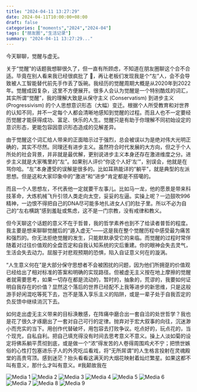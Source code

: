 ```yaml
---
title: "2024-04-11 13:27:29"
date: 2024-04-11T10:00:00+08:00
draft: false
categories: ["moments","2024","2024-04"]
tags: ["朋友圈","生活记录"]
summary: "2024-04-11 13:27:29..."
---
```


今天聊聊，觉醒与虚无。

关于“觉醒”的话题我想聊很久了，但一直有所顾虑，不知道在朋友圈聊这个合不合适。毕竟在别人看来我已经很疯批了 🤡，再让老板们发现我是个“左”人，会不会导致被人工智能替代前先手作丢了饭碗。
​
我经历的觉醒周期大概是从2020年到2022年。觉醒成因复杂，这里不方便展开。很多人会认为觉醒是一个特别酷炫的词汇，其实所谓“觉醒”，我的理解​大致是从保守主义 (Conservatism) 到进步主义 (Progressivism) 的个人思想意识形态（大幅）变迁。根据个人所受教育和对世界的认知不同，并不一定每个人都会清晰地感知到觉醒的过程。而且人也不一定要经历觉醒才能获得成功、富足、快乐的人生。觉醒只是有助于你理解不同初始设定的意识形态，更能包容因意识形态造成的见解差异。

由于觉醒这个词汇给人带来的正面暗示过于强烈，总会被误以为是绝对伟大光明正确的，其实不尽然。同理还有进步主义。虽然符合时代发展的大方向，但之于个人所处的社会背景，并非就是最优解，更别说进步主义本身还存在激进维度之分。进步主义就是大家嘴里的“左”。如果别人评价“你这个人好‘左’”，别误会，他就是在骂你哈。“左”本身遭受的误解是很多的。比如耳熟能详的“躺平”，就是典型的左派思想。但是这和大家印象中的“激进”和“进步”肯定都是不搭噶的。

而且一个人思想左，不代表他一定就要干左事儿。比如马一龙，他的愿景是带来科技革命，大炼机械飞升引领人类走向太空，妥妥的左逼。实操上呢？一边鼓吹996精神，一边恨不得把自己的DNA尽可能多地扎进女人们的肚子里。所以不必为自己的“左右横跳”感到羞耻或焦虑，这不是一门宗教，没有戒律和教义。

但​今天聊这个话题的意义不在于哲普，我的哲学素养也到不了给读者普哲的程度。我主要是想来聊聊觉醒后的“遁入虚无”——这是我在整个觉醒历程中感受最为痛苦和强烈的。你无法拒绝觉醒的发生，只能默默承受它的来临。而觉醒的过程时常伴随着对过往价值观的全盘否定和自我认知系统的灾后重建。你的眼神会失去灵气，生活会失去动力。屈服于对悲观预期的恐惧，陷入自证意义何在的漩涡。

“人生意义何在”是大部分保守思想者不会被困扰的问题，因为他们所拥趸的价值观已经给出了相对标准的答案和明确的实现路径。但被虚无主义按在地上摩擦的觉醒者就需要思考，如果一切存在都是流动的，暂时的，抽象的，荒谬的，我要如何证明自我存在的价值？显然这个落后的世界已经配不上我等进步的新思维，只是这般游手好闲混吃等死下去，岂不是落入享乐主义的陷阱，或是一辈子处于自我否定的负反馈中继续消沉下去。

如何走出虚无主义带来的目标涣散感，在阵痛中磨合出一套自洽的处世哲学？我也是花了很久才琢磨出了一套对自己可行的定律。抛弃对于宏大叙事的向往，沉迷渺小而充实的当下。用创作代替破坏，用包容去打败争议。吃点好的，玩点花的，当个现充，自私自利。把自己填充得没有时间去思考意义不意义。操上人淡如菊的设定将佛系躺平贯彻到底，或是做一个“浓”得发苦的人卷得周围鸡犬不宁；把愤世嫉俗的心性打包塞进乐子人的外壳吃瓜看戏，将“无所屌谓”的人生格言投射在灵魂殿堂的高贵穹顶。感到迷茫？抬头看看这满天的大烟花映射着灿烂繁星。如果这都不叫有意义，那什么才叫有意义。
​
​#我颠故我在

![Media 1](/Moments/photos/2024-04-11/202404111327290.jpg)
![Media 2](/Moments/photos/2024-04-11/202404111327291.jpg)
![Media 3](/Moments/photos/2024-04-11/202404111327292.jpg)
![Media 4](/Moments/photos/2024-04-11/202404111327293.jpg)
![Media 5](/Moments/photos/2024-04-11/202404111327294.jpg)
![Media 6](/Moments/photos/2024-04-11/202404111327295.jpg)
![Media 7](/Moments/photos/2024-04-11/202404111327296.jpg)
![Media 8](/Moments/photos/2024-04-11/202404111327297.jpg)
![Media 9](/Moments/photos/2024-04-11/202404111327298.jpg)


